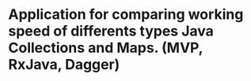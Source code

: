 # Application for comparing working speed of differents types Java Collections and Maps. (MVP, RxJava, Dagger)
